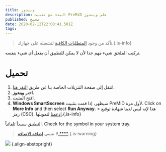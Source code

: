 ```yaml
---
title: ويندوز
description: البدء مع تثبيت PreMiD على ويندوز
published: صحيح
date: 2020-02-12T22:08:41.501Z
tags:
---
```


> تأكد من وجود [المتطلبات الكافية](/install/requirements) لتشغيله على جهازك.{.is-info}

تركيب الملحق شيء مهم جدا لأن لا يمكن للتطبيق أن يفعل أي شيء بنفسه.

# تحميل
1. انتقل إلى صفحة التنزيلات الخاصة بنا عن طريق [النقر هنا](https://premid.app/downloads).
2. اختر **ويندوز**.
3. افتح المثبت.
4. **Windows SmartSscreen** سيظهر، إذا قمت بتثبيت PreMiD لأول مرة. Click on **More Info** and then select **Run Anyway**. > هذا لإنه ليس لدينا شهادة توقيع رمز (CSC). [إدعمنا](https://www.patreon.com/Timeraa) لتمويلها.{.is-info}

التطبيق سيبدأ تلقائياً. Check for the symbol in your system tray.

> لا تنسى [ إضافة الإضافة ****](/install).{.is-warning}

![](https://a.icons8.com/djxbtnYm/GBjHDS/svg.svg) {.align-abstopright}